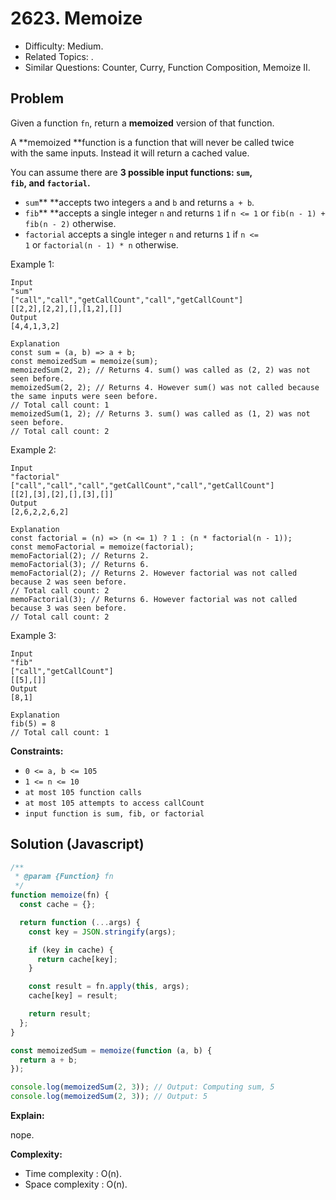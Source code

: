 # 2623. Memoize

- Difficulty: Medium.
- Related Topics: .
- Similar Questions: Counter, Curry, Function Composition, Memoize II.

## Problem

Given a function `fn`, return a **memoized** version of that function.

A **memoized **function is a function that will never be called twice with the same inputs. Instead it will return a cached value.

You can assume there are **3 **possible input functions: `sum`**, **`fib`**, **and `factorial`**.**

- `sum`\*\* \*\*accepts two integers `a` and `b` and returns `a + b`.
- `fib`\*\* \*\*accepts a single integer `n` and returns `1` if `n <= 1` or `fib(n - 1) + fib(n - 2)` otherwise.
- `factorial` accepts a single integer `n` and returns `1` if `n <= 1` or `factorial(n - 1) * n` otherwise.

Example 1:

```
Input
"sum"
["call","call","getCallCount","call","getCallCount"]
[[2,2],[2,2],[],[1,2],[]]
Output
[4,4,1,3,2]

Explanation
const sum = (a, b) => a + b;
const memoizedSum = memoize(sum);
memoizedSum(2, 2); // Returns 4. sum() was called as (2, 2) was not seen before.
memoizedSum(2, 2); // Returns 4. However sum() was not called because the same inputs were seen before.
// Total call count: 1
memoizedSum(1, 2); // Returns 3. sum() was called as (1, 2) was not seen before.
// Total call count: 2
```

Example 2:

```
Input
"factorial"
["call","call","call","getCallCount","call","getCallCount"]
[[2],[3],[2],[],[3],[]]
Output
[2,6,2,2,6,2]

Explanation
const factorial = (n) => (n <= 1) ? 1 : (n * factorial(n - 1));
const memoFactorial = memoize(factorial);
memoFactorial(2); // Returns 2.
memoFactorial(3); // Returns 6.
memoFactorial(2); // Returns 2. However factorial was not called because 2 was seen before.
// Total call count: 2
memoFactorial(3); // Returns 6. However factorial was not called because 3 was seen before.
// Total call count: 2
```

Example 3:

```
Input
"fib"
["call","getCallCount"]
[[5],[]]
Output
[8,1]

Explanation
fib(5) = 8
// Total call count: 1

```

**Constraints:**

- `0 <= a, b <= 105`
- `1 <= n <= 10`
- `at most 105 function calls`
- `at most 105 attempts to access callCount`
- `input function is sum, fib, or factorial`

## Solution (Javascript)

```javascript
/**
 * @param {Function} fn
 */
function memoize(fn) {
  const cache = {};

  return function (...args) {
    const key = JSON.stringify(args);

    if (key in cache) {
      return cache[key];
    }

    const result = fn.apply(this, args);
    cache[key] = result;

    return result;
  };
}

const memoizedSum = memoize(function (a, b) {
  return a + b;
});

console.log(memoizedSum(2, 3)); // Output: Computing sum, 5
console.log(memoizedSum(2, 3)); // Output: 5
```

**Explain:**

nope.

**Complexity:**

- Time complexity : O(n).
- Space complexity : O(n).
